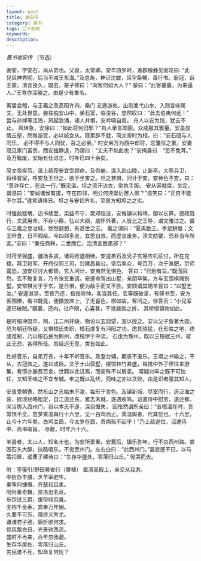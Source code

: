 ```yaml
---
layout: post
title: 谢安传
category: 读书
tags: 二十四史
keywords: 
description: 
---
```


_晋书谢安传_ （节选）

谢安，字安石，尚从弟也。父裒，太常卿。安年四岁时，谯郡桓彝见而叹曰: “此兒风神秀彻，后当不减王东海。”及总角，神识沈敏，风宇条暢，善行书。弱冠，诣王蒙，清言良久，既去，蒙子修曰：“向客何如大人？”
蒙曰：“此客亹亹，为来逼人。”王导亦深器之。由是少有重名。

寓居会稽，与王羲之及高阳许询、桑门 支遁游处，出则渔弋山水，入则言咏属文，无处世意。尝往临安山中，坐石室，临浚谷，悠然叹曰：“此去伯夷何远！” 尝与孙绰等泛海，风起浪涌，诸人并惧，安吟啸自若。
舟人以安为悦，犹去不止。 风转急，安徐曰：“如此将何归邪？”舟人承言即回。众咸服其雅量。安虽放情丘壑，然每游赏，必以妓女从。既累辟不就，简文帝时为相，曰：“安石既与人同乐， 必不得不与人同忧，召之必至。”
时安弟万为西中郎将，总籓任之重。安妻既见家门富贵，而安独静退，乃谓曰：“丈夫不如此也？”安掩鼻曰：“恐不免耳。” 及万黜废，安始有仕进志，时年已四十余矣。

简文帝疾笃，温上疏荐安宜受顾命。及帝崩，温入赴山陵，止新亭，大陈兵卫， 将移晋室，呼安及王坦之，欲于坐害之。坦之甚惧，问计于安。安神色不变，曰： “晋祚存亡，在此一行。”既见温，坦之流汗沾衣，倒执手版。
安从容就席，坐定，谓温曰：“安闻诸侯有道，守在四邻，明公何须壁后置人邪？”温笑曰：“正自不能不尔耳。”遂笑语移日。坦之与安初齐名，至是方知坦之之劣。

时强敌寇境，边书续至，梁益不守，樊邓陷没，安每镇以和靖，御以长算。德政既行，文武用命，不存小察，弘以大纲，威怀外著，人皆比之王导，谓文雅过之。尝与王羲之登冶城，悠然遐想，有高世之志。
羲之谓曰：“夏禹勤王，手足胼胝；文王旰食，日不暇给。今四郊多垒，宜思自效，而虚谈废务，浮文妨要，恐非当今所宜。”安曰：“秦任商鞅，二世而亡，岂清言致患邪？”

时苻坚强盛，疆场多虞，诸将败退相继。安遣弟石及兄子玄等应机征讨，所在克捷。拜卫将军、开府仪同三司，封建昌县公。坚后率众，号百万，次于淮肥，京师震恐。加安征讨大都督。玄入问计，安夷然无惧色，
答曰：“已别有旨。”既而寂然。玄不敢复言，乃令张玄重请。安遂命驾出山墅，亲朋毕集，方与玄围棋赌别墅。安常棋劣于于玄，是日惧，便为敌手而又不胜。安顾谓其甥羊昙曰：“以墅乞汝。”
安遂游涉，至夜乃还，指授将帅，各当其任。玄等既破坚，有驿书至，安方客围棋，看书既竟，便摄放床上，了无喜色，棋如故。客问之，徐答云：“小兒辈遂已破贼。”既罢，还内，过户限，心喜甚，不觉屐齿之折，
其矫情镇物如此。

是时桓冲既卒，荆、江二州并缺，物论以玄勋望，宜以授之。安以父子皆著大勋，恐为朝廷所疑，又惧桓氏失职，桓石虔复有沔阳之功，虑其骁猛，在形胜之地，终或难制，乃以桓石民为荆州，改桓伊于中流，
石虔为豫州。既以三桓据三州，彼此无恐，各得所任。其经远无竞，类皆如此。

性好音乐，自弟万丧，十年不听音乐。及登台辅，期丧不废乐。王坦之书喻之，不从，衣冠效之，遂以成俗。又于土山营墅，楼馆林竹甚盛，每携中外子侄往来游集，肴馔亦屡费百金，世颇以此讥焉，而安殊不以屑意。
常疑刘牢之既不可独任，又知王味之不宜专城。牢之既以乱终，而味之亦以贪败，由是识者服其知人。

安虽受朝寄，然东山之志始末不渝，每形于言色。及镇新城，尽室而行，造泛海之装，欲须经略粗定，自江道还东。雅志未就，遂遇疾笃。诏遣侍中慰劳，遂还都。闻当舆入西州门，自以本志不遂，深自慨失，
因怅然谓所亲曰：“昔桓温在时，吾常惧不全。忽梦乘温舆行十六里，见一白鸡而止。乘温舆者，代其位也。十六里，止今十六年矣。白鸡主酉，今太岁在酉，吾病殆不起乎！”乃上疏逊位，诏遣侍中、尚书喻旨。
寻薨，时年六十六。

羊昙者，太山人，知名士也，为安所爱重。安薨后，辍乐弥年，行不由西州路。尝因石头大醉，扶路唱乐，不觉至州门。左右白曰：“此西州门。”昙悲感不已，以马策扣扉，诵曹子建诗曰：“生存华屋处，零落归山丘。”
恸哭而去。

附：箜篌引/野田黄雀行（曹植）
置酒高殿上，亲交从我游。  
中厨办丰膳，烹羊宰肥牛。  
秦筝何慷慨，齐瑟和且柔。  
阳阿奏奇舞，京洛出名讴。  
乐饮过三爵，缓带倾庶羞。  
主称千金寿，宾奉万年酬。  
久要不可忘，薄终义所尤。  
谦谦君子德，磬折欲何求。  
惊风飘白日，光景驰西流。  
盛时不再来，百年忽我遒。  
生存华屋处，零落归山丘。  
先民谁不死，知命复何忧？  
